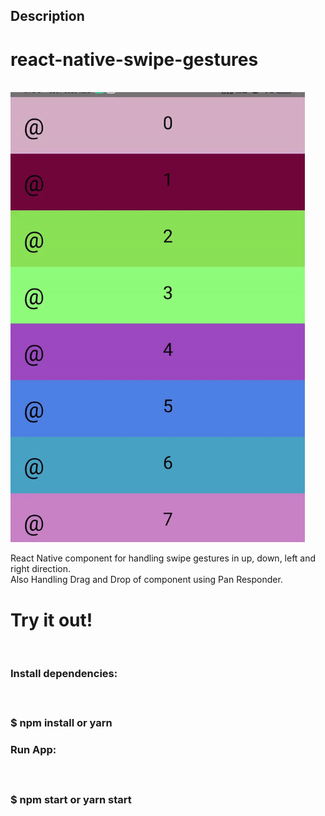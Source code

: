 ## Description

<h1>react-native-swipe-gestures</h1></br>

<img src='./video.gif' alt='video' height='720' />

React Native component for handling swipe gestures in up, down, left and right direction.</br>
Also Handling Drag and Drop of component using Pan Responder.

<h1>Try it out!</h1></br>

<h3><b>Install dependencies:</b><h3></br><p>$ npm install or yarn</p>

<h3><b>Run App:</b><h3></br><p>$ npm start or yarn start</p>
